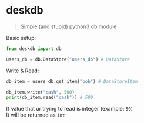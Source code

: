 # deskdb
> Simple (and stupid) python3 db module

Basic setup:
```py
from deskdb import db

users_db = db.DataStore("users_db") # DataStore
```

Write & Read:
```py
db_item = users_db.get_item("bob") # DataStoreItem

db_item.write("cash", 500)
print(db_item.read("cash")) # 500
```

If value that ur trying to read is integer (example: `50`)  
It will be returned as `int`
